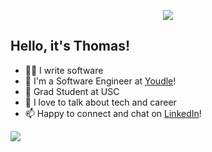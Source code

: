 <p align="center"><img src="https://i.imgur.com/A6bWGFl.gif"/></p>

## Hello, it's Thomas!
- 🧑‍💻 I write software
- 🏢 I'm a Software Engineer at [Youdle](https://youdleit.com/)!
- 🏫 Grad Student at USC
- 💬 I love to talk about tech and career
- 📫 Happy to connect and chat on [LinkedIn](https://www.linkedin.com/in/thomascazort337/)!

<img src="https://media.istockphoto.com/id/885634636/vector/los-angeles-usa-skyline-city-silhouette-with-skyscraper-buildings-mountains-and-palm-trees.jpg?s=612x612&w=0&k=20&c=N7cBj14T4mNfESM6fRA_wFNDVqpXj8QB8oJGWolD_ZQ=">

<!--
**Tom-Caz/Tom-Caz** is a ✨ _special_ ✨ repository because its `README.md` (this file) appears on your GitHub profile.

Here are some ideas to get you started:

- 🔭 I’m currently working on ...
- 🌱 I’m currently learning ...
- 👯 I’m looking to collaborate on ...
- 🤔 I’m looking for help with ...
- 💬 Ask me about ...
- 📫 How to reach me: ...
- 😄 Pronouns: ...
- ⚡ Fun fact: ...
-->
